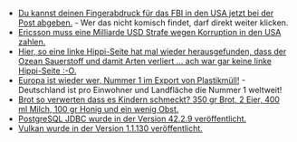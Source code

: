 * [Du kannst deinen Fingerabdruck für das FBI in den USA jetzt bei der Post abgeben.](https://blog.fefe.de/?ts=a31381b5) - Wer das nicht komisch findet, darf direkt weiter klicken.
* [Ericsson muss eine Milliarde USD Strafe wegen Korruption in den USA zahlen.](https://blog.fefe.de/?ts=a313f7ab)
* [Hier, so eine linke Hippi-Seite hat mal wieder herausgefunden, dass der Ozean Sauerstoff und damit Arten verliert ... ach war gar keine linke Hippi-Seite :-O.](https://blog.fefe.de/?ts=a313ce5b)
* [Europa ist wieder wer, Nummer 1 im Export von Plastikmüll!](https://netzfrauen.org/2019/12/08/plastic-22/) - Deutschland ist pro Einwohner und Landfläche die Nummer 1 weltweit!
* [Brot so verwerten dass es Kindern schmeckt? 350 gr Brot, 2 Eier, 400 ml Milch, 100 gr Honig und ein wenig Obst.](https://www.smarticular.net/suesser-brotresteauflauf-ofenschlupfer-scheiterhaufen-vegan/)
* [PostgreSQL JDBC wurde in der Version 42.2.9 veröffentlicht.](https://www.postgresql.org/about/news/2000/)
* [Vulkan wurde in der Version 1.1.130 veröffentlicht.](http://www.phoronix.com/scan.php?page=news_item&px=Vulkan-1.1.130-Released)

